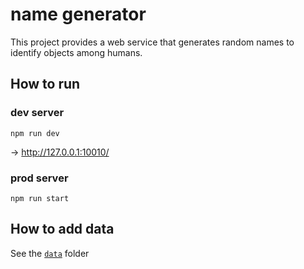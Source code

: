name generator
==============

This project provides a web service that generates random names to identify objects among humans.


How to run
----------

### dev server

    npm run dev

-> http://127.0.0.1:10010/


### prod server

    npm run start


How to add data
---------------

See the [`data`](data) folder